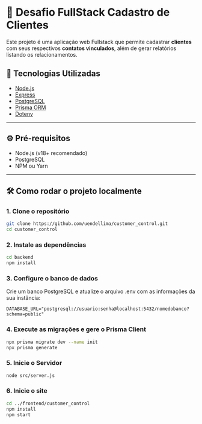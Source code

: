 # 📇 Desafio FullStack Cadastro de Clientes

Este projeto é uma aplicação web Fullstack que permite cadastrar **clientes** com seus respectivos **contatos vinculados**, além de gerar relatórios listando os relacionamentos.

## 🚀 Tecnologias Utilizadas

- [Node.js](https://nodejs.org/)
- [Express](https://expressjs.com/)
- [PostgreSQL](https://www.postgresql.org/)
- [Prisma ORM](https://www.prisma.io/)
- [Dotenv](https://www.npmjs.com/package/dotenv)

---

## ⚙️ Pré-requisitos

- Node.js (v18+ recomendado)
- PostgreSQL
- NPM ou Yarn

---

## 🛠️ Como rodar o projeto localmente

### 1. Clone o repositório

```bash
git clone https://github.com/uendellima/customer_control.git
cd customer_control
```

### 2. Instale as dependências

```bash
cd backend
npm install
```

### 3. Configure o banco de dados

Crie um banco PostgreSQL e atualize o arquivo .env com as informações da sua instância:
```env
DATABASE_URL="postgresql://usuario:senha@localhost:5432/nomedobanco?schema=public"
```

### 4. Execute as migrações e gere o Prisma Client

```bash
npx prisma migrate dev --name init
npx prisma generate
```

### 5. Inicie o Servidor

```bash
node src/server.js
```

### 6. Inicie o site

```bash
cd ../frontend/customer_control
npm install
npm start
```